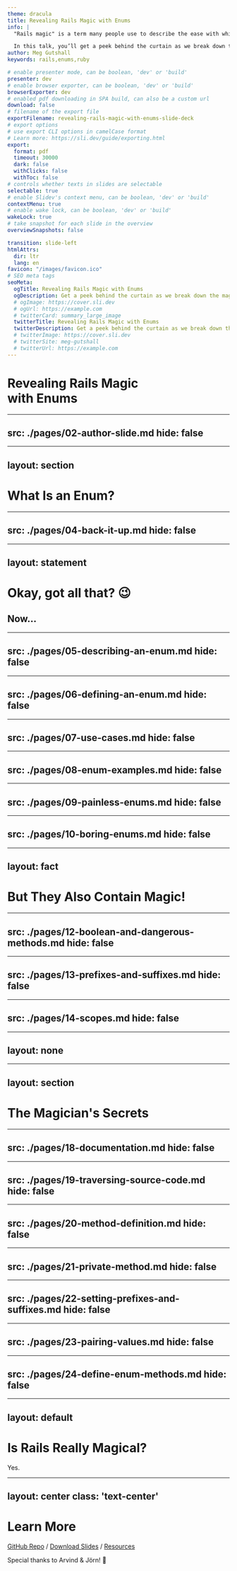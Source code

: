 ```yaml
---
theme: dracula
title: Revealing Rails Magic with Enums
info: |
  "Rails magic" is a term many people use to describe the ease with which Rails helps you go from zero to working app so quickly. However, like all other frameworks, there’s no magic to be found – only code!

  In this talk, you’ll get a peek behind the curtain as we break down the ActiveRecord Enums module. You’ll learn what it is, how/when to use it, and some cool tricks it provides. Even if you’re not a Rails developer, you will still come away from this talk with new-found knowledge on how to traverse a codebase and gain a better understanding of features built into your language of choice.
author: Meg Gutshall
keywords: rails,enums,ruby

# enable presenter mode, can be boolean, 'dev' or 'build'
presenter: dev
# enable browser exporter, can be boolean, 'dev' or 'build'
browserExporter: dev
# enabled pdf downloading in SPA build, can also be a custom url
download: false
# filename of the export file
exportFilename: revealing-rails-magic-with-enums-slide-deck
# export options
# use export CLI options in camelCase format
# Learn more: https://sli.dev/guide/exporting.html
export:
  format: pdf
  timeout: 30000
  dark: false
  withClicks: false
  withToc: false
# controls whether texts in slides are selectable
selectable: true
# enable Slidev's context menu, can be boolean, 'dev' or 'build'
contextMenu: true
# enable wake lock, can be boolean, 'dev' or 'build'
wakeLock: true
# take snapshot for each slide in the overview
overviewSnapshots: false

transition: slide-left
htmlAttrs:
  dir: ltr
  lang: en
favicon: "/images/favicon.ico"
# SEO meta tags
seoMeta:
  ogTitle: Revealing Rails Magic with Enums
  ogDescription: Get a peek behind the curtain as we break down the magic of ActiveRecord Enums through traversing Rails' source code
  # ogImage: https://cover.sli.dev
  # ogUrl: https://example.com
  # twitterCard: summary_large_image
  twitterTitle: Revealing Rails Magic with Enums
  twitterDescription: Get a peek behind the curtain as we break down the magic of ActiveRecord Enums through traversing Rails' source code
  # twitterImage: https://cover.sli.dev
  # twitterSite: meg-gutshall
  # twitterUrl: https://example.com
---
```


# Revealing Rails Magic <br>with Enums

<!--
Slide notes
-->

---
src: ./pages/02-author-slide.md
hide: false
---

---
layout: section
---

# What Is an Enum?

<!--
Slide notes
-->

---
src: ./pages/04-back-it-up.md
hide: false
---

---
layout: statement
---

# Okay, got all that? 😉

## Now...

---
src: ./pages/05-describing-an-enum.md
hide: false
---

---
src: ./pages/06-defining-an-enum.md
hide: false
---

---
src: ./pages/07-use-cases.md
hide: false
---

---
src: ./pages/08-enum-examples.md
hide: false
---

---
src: ./pages/09-painless-enums.md
hide: false
---

---
src: ./pages/10-boring-enums.md
hide: false
---

---
layout: fact
---

# But They Also Contain Magic!

<!--
Slide notes
-->

---
src: ./pages/12-boolean-and-dangerous-methods.md
hide: false
---

---
src: ./pages/13-prefixes-and-suffixes.md
hide: false
---

---
src: ./pages/14-scopes.md
hide: false
---

---
layout: none
---

<!--
This is the break between the magic and revealing the magician's secrets. Talk about the tricks.
-->

---
layout: section
---

# The Magician's Secrets

<!--
Slide notes
-->

---
src: ./pages/18-documentation.md
hide: false
---

---
src: ./pages/19-traversing-source-code.md
hide: false
---

---
src: ./pages/20-method-definition.md
hide: false
---

---
src: ./pages/21-private-method.md
hide: false
---

---
src: ./pages/22-setting-prefixes-and-suffixes.md
hide: false
---

---
src: ./pages/23-pairing-values.md
hide: false
---

---
src: ./pages/24-define-enum-methods.md
hide: false
---

---
layout: default
---

# Is Rails Really Magical?

Yes.

---
layout: center
class: 'text-center'
---

# Learn More

[GitHub Repo](https://github.com/meg-gutshall/revealing-rails-magic-with-enums) / [Download Slides](https://github.com/meg-gutshall/revealing-rails-magic-with-enums/blob/4d20a02abc5f3fb41c1fa251374d32dfd2cd945c/slides.md) / [Resources](https://github.com/meg-gutshall/revealing-rails-magic-with-enums/blob/4d20a02abc5f3fb41c1fa251374d32dfd2cd945c/resources.md)

Special thanks to Arvind & Jörn! 💖

<!--
Slide notes
-->
